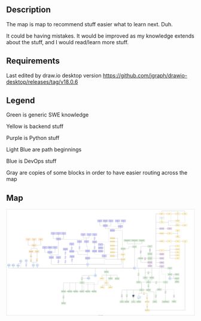 ## Description

The map is map to recommend stuff easier what to learn next. Duh.

It could be having mistakes. It would be improved as my knowledge extends about the stuff, and I would read/learn more stuff.

## Requirements

Last edited by draw.io desktop version https://github.com/jgraph/drawio-desktop/releases/tag/v18.0.6

## Legend

Green is generic SWE knowledge

Yellow is backend stuff

Purple is Python stuff

Light Blue are path beginnings

Blue is DevOps stuff

Gray are copies of some blocks in order to have easier routing across the map

## Map

![](swe_backend.drawio.svg)
